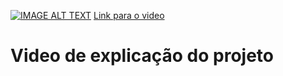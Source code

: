 [![IMAGE ALT TEXT](https://user-images.githubusercontent.com/65437607/112191507-da86be00-8be4-11eb-90fd-cb871adc7e25.png)](http://www.youtube.com/watch?v=eRzS9EJqEt4& "Video explicando o funcionamento do projeto")
<a href='http://www.youtube.com/watch?v=eRzS9EJqEt4&'>Link para o video </a>

<h1>Video de explicação do projeto </h1>
